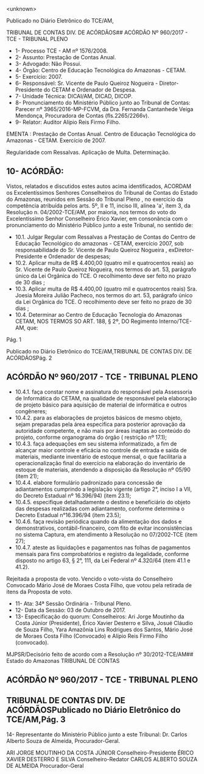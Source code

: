 &lt;unknown&gt;

Publicado  no  Diário Eletrônico do TCE/AM,

TRIBUNAL DE CONTAS DIV. DE  ACÓRDÃOS## ACÓRDÃO Nº 960/2017 - TCE - TRIBUNAL PLENO

- 1- Processo TCE - AM nº 1576/2008.
- 2- Assunto: Prestação de Contas Anual.
- 3- Advogado: Não Possui.
- 4- Órgão: Centro de Educação Tecnológica do Amazonas - CETAM.
- 5- Exercício: 2007.
- 6- Responsável: Sr. Vicente de Paulo Queiroz Nogueira - Diretor-Presidente do CETAM e Ordenador de Despesa.
- 7- Unidade Técnica: DICAI/AM, DICAD, DICOP.
- 8- Pronunciamento  do Ministério  Público  junto  ao Tribunal  de Contas: Parecer  nº 3965/2016-MP-FCVM,  da  Dra.  Fernanda  Cantanhede  Veiga  Mendonça,  Procuradora de Contas (fls.2265/2266v).
- 9- Relator: Auditor Alípio Reis Firmo Filho.

EMENTA :  Prestação  de  Contas  Anual.  Centro  de Educação  Tecnológica  do  Amazonas  -  CETAM. Exercício de 2007.

Regularidade  com  Ressalvas.  Aplicação  de  Multa. Determinação.

## 10-  ACÓRDÃO:

Vistos, relatados e discutidos estes autos acima identificados, ACORDAM os Excelentíssimos Senhores Conselheiros do Tribunal de Contas do Estado do Amazonas, reunidos em Sessão do Tribunal Pleno , no exercício da competência atribuída pelos arts. 5º,  II  e  11,  inciso  III,  alínea  'a',  item  3,  da  Resolução  n.  04/2002-TCE/AM, por maioria, nos termos do voto do Excelentíssimo Senhor Conselheiro Érico Xavier, em consonância com o pronunciamento do Ministério Público junto a este Tribunal, no sentido de:

- 10.1. Julgar Regular com Ressalvas a Prestação de Contas do Centro de Educação  Tecnológico  do  amazonas  -  CETAM,  exercício  2007,  sob responsabilidade  do Sr.  Vicente  de  Paulo  Queiroz  Nogueira , exDiretor-Presidente e Ordenador de despesas;
- 10.2. Aplicar multa de R$ 4.400,00 (quatro mil e quatrocentos reais) ao Sr. Vicente de Paulo Queiroz Nogueira, nos termos do art. 53, parágrafo único da Lei Orgânica do TCE. O recolhimento deve ser feito no prazo de 30 dias ;
- 10.3. Aplicar multa de R$ 4.400,00 (quatro mil e quatrocentos reais) Sra. Joesia Moreira Julião Pacheco, nos termos do art. 53, parágrafo único da Lei Orgânica do TCE. O recolhimento deve ser feito no prazo de 30 dias ;
- 10.4. Determinar ao Centro  de  Educação  Tecnologia  do Amazonas  CETAM, NOS TERMOS SO ART. 188, § 2º, DO Regimento Interno/TCE-AM, que:

Pág. 1

Publicado  no  Diário Eletrônico do TCE/AM,TRIBUNAL DE CONTAS DIV. DE  ACÓRDÃOSPág. 2

## ACÓRDÃO Nº 960/2017 - TCE - TRIBUNAL PLENO

- 10.4.1. faça  constar  nome  e  assinatura  do  responsável  pela Assessoria de Informática do CETAM, na qualidade de responsável  pela  elaboração  de  projeto  básico  para aquisição de material de informática e outros congêneres;
- 10.4.2. para  as  elaborações  de  projetos  básicos  de  mesmo objeto,  sejam  preparadas  pela área  especifica  para posterior  aprovação  da  autoridade  competente,  e  não mais por áreas inaptas ao conteúdo do projeto, conforme organograma do órgão ( restrição nº 17.1);
- 10.4.3. faça  adequações  em seu  sistema  informatizado,  a  fim de  alcançar  maior  controle  e  eficácia  no  controle  de entrada  e  saída  de  materiais,  mediante  inventário  de estoque  mensal,  o  que  facilitaria  a  operacionalização final do exercício na elaboração do inventário de estoque de materiais, atendendo a disposição da Resolução nº 05/90 (item 21);
- 10.4.4. elabore formulário padronizado para concessão de adiantamentos cumprindo a legislação vigente (artigo 2°, inciso I a  VII, do Decreto Estadual nº 16.396/94) (item 23.1);
- 10.4.5. especifique detalhadamente o destino e beneficiário do objeto das  despesas  realizadas  com  adiantamento, conforme  determina  o  Decreto  Estadual  n°16.396/94 (item 23.5);
- 10.4.6. faça revisão periódica quando  da  alimentação  dos dados e demonstrativos, contábil-financeiro, com fito de evitar inconsistências no sistema Captura, em atendimento à Resolução no 07/2002-TCE (item 27);
- 10.4.7. ateste as liquidações e pagamentos  nas  folhas  de pagamentos mensais para fins comprobatórios e registro da legalidade, conforme disposto no artigo 63, § 2°, 111, da Lei Federal nº 4.320/64 (item 41.1 e 41.2).

Rejeitada a proposta de voto. Vencido o voto-vista do Conselheiro Convocado Mário José de Moraes Costa Filho, que votou pela retirada de itens da Proposta de voto.

- 11- Ata: 34ª Sessão Ordinária - Tribunal Pleno.
- 12- Data da Sessão: 03 de Outubro de 2017.
- 13- Especificação  do  quorum: Conselheiros: Ari Jorge Moutinho  da  Costa  Júnior (Presidente),  Érico  Xavier  Desterro  e  Silva,  Josué  Cláudio  de  Souza  Filho,  Yara Amazônia Lins Rodrigues dos Santos, Mário José de Moraes Costa Filho (Convocado) e Alípio Reis Firmo Filho (convocado).

MJPSR/Decisório feito de acordo com a Resolução nº 30/2012-TCE/AM## Estado do Amazonas TRIBUNAL DE CONTAS

## ACÓRDÃO Nº 960/2017 - TCE - TRIBUNAL PLENO

## TRIBUNAL DE CONTAS DIV. DE  ACÓRDÃOSPublicado  no  Diário Eletrônico do TCE/AM,Pág. 3

14- Representante  do  Ministério  Público  junto  a  este  Tribunal: Dr. Carlos  Alberto Souza de Almeida, Procurador-Geral.

ARI JORGE MOUTINHO DA COSTA JÚNIOR Conselheiro-Presidente ÉRICO XAVIER DESTERRO E SILVA Conselheiro-Redator CARLOS ALBERTO SOUZA DE ALMEIDA Procurador-Geral